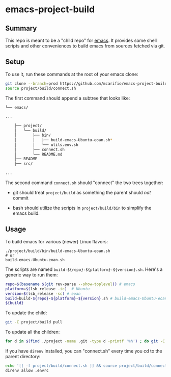 # emacs-project-build

## Summary

This repo is meant to be a "child repo" for [emacs](https://github.com/emacs-mirror/emacs). 
It provides some shell  scripts and other conveniences to build emacs from sources fetched via git.

## Setup

To use it, run these commands at the root of your emacs clone:

```bash
git clone --branch=prod https://github.com/mcarifio/emacs-project-build $(git rev-parse --show-toplevel)/project/build
source project/build/connect.sh
```

The first command should append a subtree that looks like:

```bash
└── emacs/

...

    ├── project/
    │   └── build/
    │       ├── bin/
    │       │   ├── build-emacs-Ubuntu-eoan.sh*
    │       │   └── utils.env.sh
    │       ├── connect.sh
    │       └── README.md
    ├── README
    ├── src/

...

```

The second command `connect.sh` should "connect" the two trees together:

* git should treat `project/build` as something the parent should _not_ commit

* bash should utilize the scripts in `project/build/bin` to simplify the emacs build.


## Usage

To build emacs for various (newer) Linux flavors:

```
./project/build/bin/build-emacs-Ubuntu-eoan.sh
# or
build-emacs-Ubuntu-eoan.sh
```

The scripts are named `build-${repo}-${platform}-${version}.sh`. Here's a generic way to run them:

```bash
repo=$(basename $(git rev-parse --show-toplevel)) # emacs
platform=$(lsb_release -ic)  # Ubuntu
version=$(lsb_release -sc) # eoan
build=build-${repo}-${platform}-${version}.sh # build-emacs-Ubuntu-eoan.sh
${build}
```


To update the child:

```bash
git -C project/build pull
```

To update all the children:

```bash
for d in $(find ./project -name .git -type d -printf '%h') ; do git -C ${d} pull ; done
```



If you have `direnv` installed, you can "connect.sh" every time you cd to the parent directory:

```bash
echo '[[ -f project/build/connect.sh ]] && source project/build/connect.sh' >> .envrc
direnv allow .envrc
```
